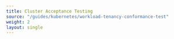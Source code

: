```yaml
--- 
title: Cluster Acceptance Testing 
source: "/guides/kubernetes/workload-tenancy-conformance-test" 
weight: 2 
layout: single 
--- 
```

